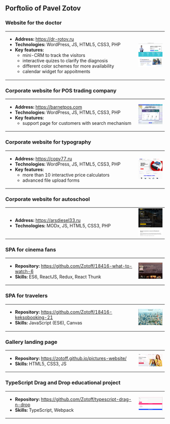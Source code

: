 ## Porftolio of Pavel Zotov

### Website for the doctor
<table border="0">
    <tr>
    <td width="400">
       <ul>
        <li><strong>Address: </strong> <a href="https://dr-rotov.ru" target="_blank">https://dr-rotov.ru</a></li>
        <li><strong>Technologies: </strong> WordPress, JS, HTML5, CSS3, PHP</li>
        <li><strong>Key features: </strong> 
            <ul>
                <li>mini-CRM to track the visitors</li>
                <li>interactive quizes to clarify the diagnosis</li>
                <li>different color schemes for more availability</li>
                <li>calendar widget for appoitments</li>
            </ul>
        </li>
       </ul>
    </td>
    <td>
        <img src="src/dr-rotov.png" width="250" height="auto">
    </td>
    </tr>
</table>

### Corporate website for POS trading company
<table border="0">
    <tr>
    <td width="400">
       <ul>
        <li><strong>Address: </strong> <a href="https://barnetpos.com" target="_blank">https://barnetpos.com</a></li>
        <li><strong>Technologies: </strong> WordPress, JS, HTML5, CSS3, PHP</li>
        <li><strong>Key features: </strong> 
            <ul>
                <li>support page for customers with search mechanism</li>
            </ul>
        </li>
       </ul>
    </td>
    <td>
        <img src="src/barnetpos.png" width="250" height="auto">
    </td>
    </tr>
</table>

### Corporate website for typography
<table border="0">
    <tr>
    <td width="400">
       <ul>
        <li><strong>Address: </strong> <a href="https://copy77.ru" target="_blank">https://copy77.ru</a></li>
        <li><strong>Technologies: </strong> WordPress, JS, HTML5, CSS3, PHP</li>
        <li><strong>Key features: </strong> 
            <ul>
                <li>more than 10 interactive price calculators</li>
                <li>advanced file upload forms</li>
            </ul>
        </li>
       </ul>
    </td>
    <td>
        <img src="src/typography.png" width="250" height="auto">
    </td>
    </tr>
</table>

### Corporate website for autoschool
<table border="0">
    <tr>
    <td width="400">
       <ul>
        <li><strong>Address: </strong> <a href="https://arsdiesel33.ru" target="_blank">https://arsdiesel33.ru</a></li>
        <li><strong>Technologies: </strong> MODx, JS, HTML5, CSS3, PHP</li>
       </ul>
    </td>
    <td>
        <img src="src/arsdiesel.png" width="250" height="auto">
    </td>
    </tr>
</table>

### SPA for cinema fans
<table border="0">
    <tr>
    <td width="400">
       <ul>
        <li><strong>Repository: </strong> <a href="https://github.com/Zotoff/18416-what-to-watch-6" target="_blank">https://github.com/Zotoff/18416-what-to-watch-6</a></li>
        <li><strong>Skills: </strong> ES6, ReactJS, Redux, React Thunk</li>
       </ul>
    </td>
    <td>
        <img src="src/whattowatch.png" width="250" height="auto">
    </td>
    </tr>
</table>

### SPA for travelers
<table border="0">
    <tr>
    <td width="400">
       <ul>
        <li><strong>Repository: </strong> <a href="https://github.com/Zotoff/18416-keksobooking-21" target="_blank">https://github.com/Zotoff/18416-keksobooking-21</a></li>
        <li><strong>Skills: </strong> JavaScript (ES6), Canvas</li>
       </ul>
    </td>
    <td>
        <img src="src/keksobooking.png" width="250" height="auto">
    </td>
    </tr>
</table>

### Gallery landing page
<table border="0">
    <tr>
    <td width="400">
       <ul>
        <li><strong>Repository: </strong> <a href="https://zotoff.github.io/pictures-website/" target="_blank">https://zotoff.github.io/pictures-website/</a></li>
        <li><strong>Skills: </strong> HTML5, CSS3, JS</li>
       </ul>
    </td>
    <td>
        <img src="src/pintora.png" width="250" height="auto">
    </td>
    </tr>
</table>

### TypeScript Drag and Drop educational project
<table border="0">
    <tr>
    <td width="400">
       <ul>
        <li><strong>Repository: </strong> <a href="https://github.com/Zotoff/typescript-drag-n-drop" target="_blank">https://github.com/Zotoff/typescript-drag-n-drop</a></li>
        <li><strong>Skills: </strong> TypeScript, Webpack</li>
       </ul>
    </td>
    <td>
        <img src="src/typescript-drag.png" width="250" height="auto">
    </td>
    </tr>
</table>